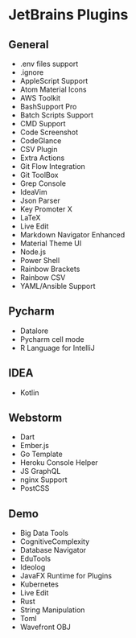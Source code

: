 # JetBrains Plugins

## General
* .env files support
* .ignore
* AppleScript Support
* Atom Material Icons
* AWS Toolkit
* BashSupport Pro
* Batch Scripts Support
* CMD Support
* Code Screenshot
* CodeGlance
* CSV Plugin
* Extra Actions
* Git Flow Integration
* Git ToolBox
* Grep Console
* IdeaVim
* Json Parser
* Key Promoter X
* LaTeX
* Live Edit
* Markdown Navigator Enhanced
* Material Theme UI
* Node.js
* Power Shell
* Rainbow Brackets
* Rainbow CSV
* YAML/Ansible Support

## Pycharm
* Datalore
* Pycharm cell mode
* R Language for IntelliJ

## IDEA
* Kotlin

## Webstorm
* Dart
* Ember.js
* Go Template
* Heroku Console Helper
* JS GraphQL
* nginx Support
* PostCSS

## Demo
* Big Data Tools
* CognitiveComplexity
* Database Navigator
* EduTools
* Ideolog
* JavaFX Runtime for Plugins
* Kubernetes
* Live Edit
* Rust
* String Manipulation
* Toml
* Wavefront OBJ
